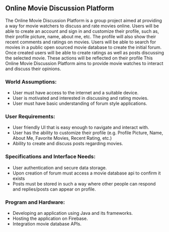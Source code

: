 ## Online Movie Discussion Platform
The Online Movie Discussion Platform is a group project aimed at providing a way for movie watchers to discuss and rate movies online.
Users will be able to create an account and sign in and customize their profile, such as, their profile picture, name, about me, etc.
The profile will also show their recent comments and ratings on movies. 
Users will be able to search for movies in a public open sourced movie database to create the initial forum.
Once created users will be able to create ratings as well as posts discussing the selected movie.
These actions will be reflected on their profile
This Online Movie Discussion Platform aims to provide movie watches to interact and discuss their opinions. 

### World Assumptions:
* User must have access to the internet and a suitable device.
* User is motivated and interested in discussing and rating movies.
* User must have basic understanding of forum style applications.

### User Requirements:
* User friendly UI that is easy enough to navigate and interact with.
* User has the ability to customize their profile (e.g. Profile Picture, Name, About Me, Favorite Movies, Recent Rating, etc.)
* Ability to create and discuss posts regarding movies.

### Specifications and Interface Needs:
* User authentication and secure data storage.
* Upon creation of forum must access a movie database api to confirm it exists
* Posts must be stored in such a way where other people can respond and replies/posts can appear on profile.

### Program and Hardware:
* Developing an application using Java and its frameworks.
* Hosting the application on Firebase.
* Integration movie database APIs.
